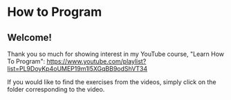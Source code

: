 # How to Program

## Welcome!

Thank you so much for showing interest in my YouTube course, "Learn How To Program": https://www.youtube.com/playlist?list=PL9DoyKp4oUMEP19m1l5XGqBB9odShVT34

If you would like to find the exercises from the videos, simply click on the folder corresponding to the video.
